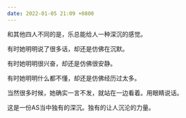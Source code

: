 ```yaml
---
date: 2022-01-05 21:09 +0800
---
```

<!-- more -->
和其他四人不同的是，乐总能给人一种深沉的感觉。

有时她明明说了很多话，却还是仿佛在沉默。

有时她明明很兴奋，却还是仿佛很安静。

有时她明明什么都不懂，却还是仿佛经历过太多。

当然很多时候，她确实一言不发，就站在一边看着。用眼睛说话。

这是一份AS当中独有的深沉。独有的让人沉沦的力量。
